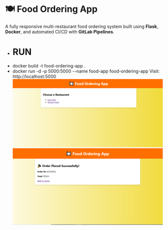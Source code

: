 # 🍽️ Food Ordering App
A fully responsive multi-restaurant food ordering system built using **Flask**, **Docker**, and automated CI/CD with **GitLab Pipelines**.
- # RUN
- docker build -t food-ordering-app .
- docker run -d -p 5000:5000 --name food-app food-ordering-app
Visit: http://localhost:5000
![image Alt](https://github.com/Harsha-1323/food-ordering-app/blob/9257ef4b255a2f7d84e8e718de7d36f0fe95b9c0/Screenshot%20(72).png)
![image Alt](https://github.com/Harsha-1323/food-ordering-app/blob/c8559d319aaf07fda1b054ecfd6d90499e2fbf3f/Screenshot%20(77).png)

